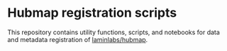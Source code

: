 # Hubmap registration scripts

This repository contains utility functions, scripts, and notebooks for data and metadata registration of [laminlabs/hubmap](https://lamin.ai/laminlabs/hubmap).
